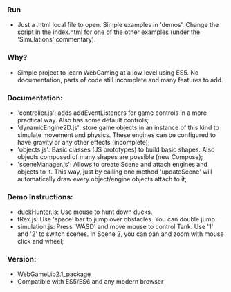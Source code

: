 ### Run

- Just a .html local file to open. Simple examples in 'demos'. Change the script in the index.html for one of the other examples (under the 'Simulations' commentary).

### Why?

- Simple project to learn WebGaming at a low level using ES5. No documentation, parts of code still incomplete and many features to add.

### Documentation:

- 'controller.js': adds addEventListeners for game controls in a more practical way. Also has some default controls;
- 'dynamicEngine2D.js': store game objects in an instance of this kind to simulate movement and physics. These engines can be configured to have gravity or any other effects (incomplete);
- 'objects.js': Basic classes (JS prototypes) to build basic shapes. Also objects composed of many shapes are possible (new Compose);
- 'sceneManager.js': Allows to create Scene and attach engines and objects to it. This way, just by calling one method 'updateScene' will automatically draw every object/engine objects attach to it;

### Demo Instructions:

- duckHunter.js: Use mouse to hunt down ducks.
- tRex.js: Use 'space' bar to jump over obstacles. You can double jump.
- simulation.js: Press 'WASD' and move mouse to control Tank. Use '1' and '2' to switch scenes. In Scene 2, you can pan and zoom with mouse click and wheel;

### Version:

- WebGameLib2.1_package
- Compatible with ES5/ES6 and any modern browser
